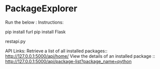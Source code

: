 # PackageExplorer
Run the below : Instructions:

pip install furl
pip install Flask

restapi.py

API Links: 
  Retrieve a list of all installed packages:: http://127.0.0.1:5000/api/home/
  View the details of an installed package :: http://127.0.0.1:5000/api/package-list?package_name=python
